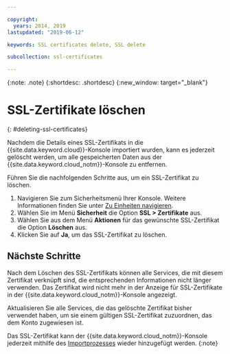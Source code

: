 ```yaml
---

copyright:
  years: 2014, 2019
lastupdated: "2019-06-12"

keywords: SSL certificates delete, SSL delete

subcollection: ssl-certificates

---
```


{:note: .note}
{:shortdesc: .shortdesc}
{:new_window: target="_blank"}

# SSL-Zertifikate löschen
{: #deleting-ssl-certificates}

Nachdem die Details eines SSL-Zertifikats in die {{site.data.keyword.cloud}}-Konsole importiert wurden, kann es jederzeit gelöscht werden, um alle gespeicherten Daten aus der {{site.data.keyword.cloud_notm}}-Konsole zu entfernen.

Führen Sie die nachfolgenden Schritte aus, um ein SSL-Zertifikat zu löschen.

1. Navigieren Sie zum Sicherheitsmenü Ihrer Konsole. Weitere Informationen finden Sie unter [Zu Einheiten navigieren](/docs/infrastructure/ssl-certificates?topic=virtual-servers-navigating-devices).
2. Wählen Sie im Menü **Sicherheit** die Option **SSL > Zertifikate** aus.
3. Wählen Sie aus dem Menü **Aktionen** für das gewünschte SSL-Zertifikat die Option **Löschen** aus.
4. Klicken Sie auf **Ja**, um das SSL-Zertifikat zu löschen.

## Nächste Schritte

Nach dem Löschen des SSL-Zertifikats können alle Services, die mit diesem Zertifikat verknüpft sind, die entsprechenden Informationen nicht länger verwenden. Das Zertifikat wird nicht mehr in der Anzeige für SSL-Zertifikate in der {{site.data.keyword.cloud_notm}}-Konsole angezeigt.

Aktualisieren Sie alle Services, die das gelöschte Zertifikat bisher verwendet haben, um sie einem gültigen SSL-Zertifikat zuzuordnen, das dem Konto zugewiesen ist.

Das SSL-Zertifikat kann der {{site.data.keyword.cloud_notm}}-Konsole jederzeit mithilfe des [Importprozesses](/docs/infrastructure/ssl-certificates?topic=ssl-certificates-importing-ssl-certificates#importing-ssl-certificates) wieder hinzugefügt werden.
{:note}
